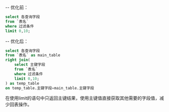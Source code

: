 -- 优化前：
``` sql
select 各查询字段
from `表名`
where 过滤条件
limit 0,10;
```

-- 优化后：
``` sql
select 各查询字段
from `表名` as main_table
right join(
    select 主键字段
    from `表名`
    where 过滤条件
    limit 0,10;
) as temp_table 
on temp_table.主键字段=main_table.主键字段
```

在使用limit的语句中只返回主键结果，使用主键值直接获取其他需要的字段值，减少回表操作。